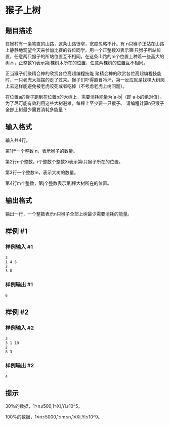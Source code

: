 # 猴子上树

## 题目描述

在猴村有一条笔直的山路，这条山路很窄，宽度忽略不计。有 n只猴子正站在山路上静静地观望今天来参加比赛的各位同学。用一个正整数Xi表示第i只猴子所站位置，任意两只猴子的所站位置互不相同。在这条山路的m个位置上种着一些高大的树木，正整数Yj表示第j棵树木所在的位置，任意两棵树的位置互不相同。

正当猴子们聚精会神的欣赏各位高超编程技能 聚精会神的欣赏各位高超编程技能时，一只老虎大摇摆的走了过来。猴子们吓得直冒冷汗，第一反应就是找棵大树爬上去这样能避免被老虎咬死或者吃掉（不考虑老虎上树问题）。

在位置a的猴子跑到在位置b的大树上，需要消耗能量为|a-b|（即 a-b的绝对值）。为了尽可能有效利用这些大树避难，每棵上至少要一只猴子。
请编程计算n只猴子全部上树最少需要消耗多能量？


## 输入格式

输入共4行。

第1行一个整数 n，表示猴子的数量。

第2行n个整数，i个整数个整数Xi表示第i只猴子所在的位置。

第3行一个整数m，表示大树的数量。

第4行m个整数，第j个整数表示第j棵大树所在的位置。


## 输出格式

输出一行，一个整数表示n只猴子全部上树最少需要消耗的能量。


## 样例 #1

### 样例输入 #1
```
3
1 4 5
2
3 8
```

### 样例输出 #1

```
6
```

## 样例 #2

### 样例输入 #2
```
3
3 1 10
2
8 3
```

### 样例输出 #2

```
4
```

## 提示

30%的数据，1≤n≤500,1≤Xi,Yi≤10^5。

100%的数据，1≤n≤5000,1≤m≤n,1≤Xi,Yi≤10^9。


